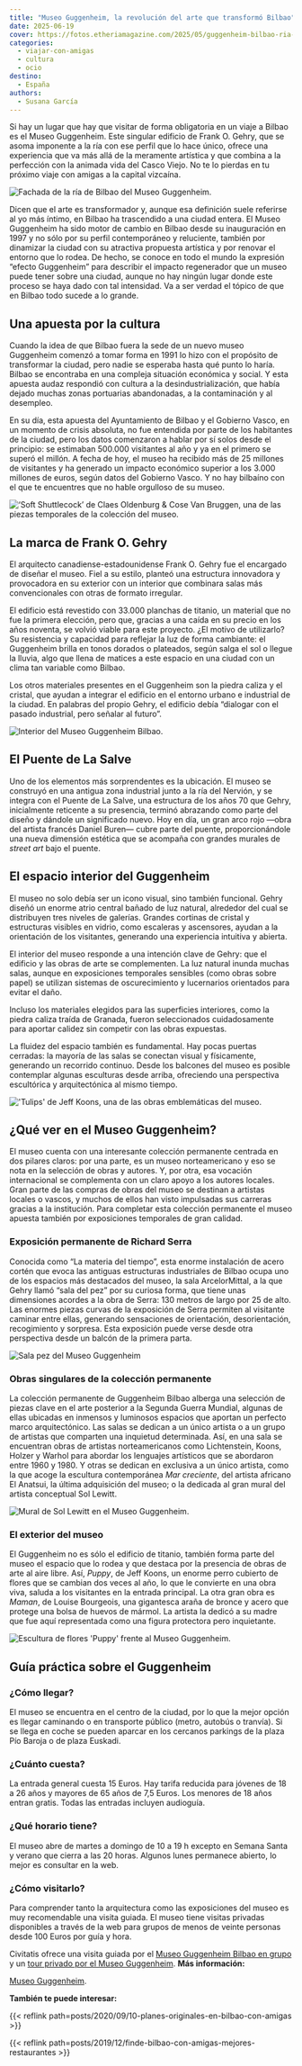 ```yaml
---
title: "Museo Guggenheim, la revolución del arte que transformó Bilbao"
date: 2025-06-19
cover: https://fotos.etheriamagazine.com/2025/05/guggenheim-bilbao-ria-barca.jpg
categories: 
  - viajar-con-amigas
  - cultura
  - ocio
destino: 
  - España
authors: 
  - Susana García
---
```


Si hay un lugar que hay que visitar de forma obligatoria en un viaje a Bilbao es el 
Museo Guggenheim. Este singular edificio de Frank O. Gehry, que se asoma imponente a la 
ría con ese perfil que lo hace único, ofrece una experiencia que va más allá de la 
meramente artística y que combina a la perfección con la animada vida del Casco Viejo. 
No te lo pierdas en tu próximo viaje con amigas a la capital vizcaína. 

![Fachada de la ría de Bilbao del Museo Guggenheim.](https://fotos.etheriamagazine.com/2025/05/guggenheim-bilbao-ria-barca.jpg "Fachada de la ría de Bilbao del Museo Guggenheim. © Susana García")

Dicen que el arte es transformador y, aunque esa definición suele referirse al yo más 
íntimo, en Bilbao ha trascendido a una ciudad entera. El Museo Guggenheim ha sido motor 
de cambio en Bilbao desde su inauguración en 1997 y no sólo por su perfil contemporáneo 
y reluciente, también por dinamizar la ciudad con su atractiva propuesta artística y por 
renovar el entorno que lo rodea. De hecho, se conoce en todo el mundo la expresión 
“efecto Guggenheim” para describir el impacto regenerador que un museo puede tener sobre 
una ciudad, aunque no hay ningún lugar donde este proceso se haya dado con tal 
intensidad. Va a ser verdad el tópico de que en Bilbao todo sucede a lo grande. 

## Una apuesta por la cultura

Cuando la idea de que Bilbao fuera la sede de un nuevo museo Guggenheim comenzó a tomar 
forma en 1991 lo hizo con el propósito de transformar la ciudad, pero nadie se esperaba 
hasta qué punto lo haría. Bilbao se encontraba en una compleja situación económica y 
social. Y esta apuesta audaz respondió con cultura a la desindustrialización, que había 
dejado muchas zonas portuarias abandonadas, a la contaminación y al desempleo. 

En su día, esta apuesta del Ayuntamiento de Bilbao y el Gobierno Vasco, en un momento de 
crisis absoluta, no fue entendida por parte de los habitantes de la ciudad, pero los 
datos comenzaron a hablar por sí solos desde el principio: se estimaban 500.000 
visitantes al año y ya en el primero se superó el millón. A fecha de hoy, el museo ha 
recibido más de 25 millones de visitantes y ha generado un impacto económico superior a 
los 3.000 millones de euros, según datos del Gobierno Vasco. Y no hay bilbaíno con el 
que te encuentres que no hable orgulloso de su museo. 

![‘Soft Shuttlecock’ de Claes Oldenburg & Cose Van Bruggen, una de las piezas temporales de la colección del museo.](https://fotos.etheriamagazine.com/2025/05/guggenheim-bilbao-volante.jpg "‘Soft Shuttlecock’ de Claes Oldenburg & Cose Van Bruggen, una de las piezas temporales de la colección del museo. © Susana García")

## La marca de Frank O. Gehry

El arquitecto canadiense-estadounidense Frank O. Gehry fue el encargado de diseñar el 
museo. Fiel a su estilo, planteó una estructura innovadora y provocadora en su exterior 
con un interior que combinara salas más convencionales con otras de formato irregular. 

El edificio está revestido con 33.000 planchas de titanio, un material que no fue la 
primera elección, pero que, gracias a una caída en su precio en los años noventa, se 
volvió viable para este proyecto. ¿El motivo de utilizarlo? Su resistencia y capacidad 
para reflejar la luz de forma cambiante: el Guggenheim brilla en tonos dorados o 
plateados, según salga el sol o llegue la lluvia, algo que llena de matices a este 
espacio en una ciudad con un clima tan variable como Bilbao. 

Los otros materiales presentes en el Guggenheim son la piedra caliza y el cristal, que 
ayudan a integrar el edificio en el entorno urbano e industrial de la ciudad. En 
palabras del propio Gehry, el edificio debía “dialogar con el pasado industrial, pero 
señalar al futuro”. 

![Interior del Museo Guggenheim Bilbao.](https://fotos.etheriamagazine.com/2025/05/guggenheim-bilbao-materiales.jpg "Interior del Museo Guggenheim Bilbao. © Susana García")

## El Puente de La Salve

Uno de los elementos más sorprendentes es la ubicación. El museo se construyó en una 
antigua zona industrial junto a la ría del Nervión, y se integra con el Puente de La 
Salve, una estructura de los años 70 que Gehry, inicialmente reticente a su presencia, 
terminó abrazando como parte del diseño y dándole un significado nuevo. Hoy en día, un 
gran arco rojo —obra del artista francés Daniel Buren— cubre parte del puente, 
proporcionándole una nueva dimensión estética que se acompaña con grandes murales de 
_street art_ bajo el puente. 

## El espacio interior del Guggenheim

El museo no solo debía ser un icono visual, sino también funcional. Gehry diseñó un 
enorme atrio central bañado de luz natural, alrededor del cual se distribuyen tres 
niveles de galerías. Grandes cortinas de cristal y estructuras visibles en vidrio, como 
escaleras y ascensores, ayudan a la orientación de los visitantes, generando una 
experiencia intuitiva y abierta. 

El interior del museo responde a una intención clave de Gehry: que el edificio y las 
obras de arte se complementen. La luz natural inunda muchas salas, aunque en 
exposiciones temporales sensibles (como obras sobre papel) se utilizan sistemas de 
oscurecimiento y lucernarios orientados para evitar el daño. 

Incluso los materiales elegidos para las superficies interiores, como la piedra caliza 
traída de Granada, fueron seleccionados cuidadosamente para aportar calidez sin competir 
con las obras expuestas. 

La fluidez del espacio también es fundamental. Hay pocas puertas cerradas: la mayoría de 
las salas se conectan visual y físicamente, generando un recorrido continuo. Desde los 
balcones del museo es posible contemplar algunas esculturas desde arriba, ofreciendo una 
perspectiva escultórica y arquitectónica al mismo tiempo. 

!['Tulips' de Jeff Koons, una de las obras emblemáticas del museo.](https://fotos.etheriamagazine.com/2025/05/guggenheim-bilbao-tulipanes-colores.jpg "'Tulips' de Jeff Koons, una de las obras emblemáticas del museo. © Susana García")

## ¿Qué ver en el Museo Guggenheim?

El museo cuenta con una interesante colección permanente centrada en dos pilares claros: 
por una parte, es un museo norteamericano y eso se nota en la selección de obras y 
autores. Y, por otra, esa vocación internacional se complementa con un claro apoyo a los 
autores locales. Gran parte de las compras de obras del museo se destinan a artistas 
locales o vascos, y muchos de ellos han visto impulsadas sus carreras gracias a la 
institución. Para completar esta colección permanente el museo apuesta también por 
exposiciones temporales de gran calidad. 

### Exposición permanente de Richard Serra

Conocida como “La materia del tiempo”, esta enorme instalación de acero cortén que evoca 
las antiguas estructuras industriales de Bilbao ocupa uno de los espacios más destacados 
del museo, la sala ArcelorMittal, a la que Gehry llamó “sala del pez” por su curiosa 
forma, que tiene unas dimensiones acordes a la obra de Serra: 130 metros de largo por 25 
de alto. Las enormes piezas curvas de la exposición de Serra permiten al visitante 
caminar entre ellas, generando sensaciones de orientación, desorientación, recogimiento 
y sorpresa. Esta exposición puede verse desde otra perspectiva desde un balcón de la 
primera parta. 

![Sala pez del Museo Guggenheim](https://fotos.etheriamagazine.com/2025/05/guggenheim-sala-pez-acero-corten.jpg 'Exposición permanente "La materia del tiempo" de Richard Serra. © Susana García')

### Obras singulares de la colección permanente

La colección permanente de Guggenheim Bilbao alberga una selección de piezas clave en el 
arte posterior a la Segunda Guerra Mundial, algunas de ellas ubicadas en inmensos y 
luminosos espacios que aportan un perfecto marco arquitectónico. Las salas se dedican a 
un único artista o a un grupo de artistas que comparten una inquietud determinada. Así, 
en una sala se encuentran obras de artistas norteamericanos como Lichtenstein, Koons, 
Holzer y Warhol para abordar los lenguajes artísticos que se abordaron entre 1960 y 
1980. Y otras se dedican en exclusiva a un único artista, como la que acoge la escultura 
contemporánea _Mar creciente_, del artista africano El Anatsui, la última adquisición 
del museo; o la dedicada al gran mural del artista conceptual Sol Lewitt. 

![Mural de Sol Lewitt en el Museo Guggenheim.](https://fotos.etheriamagazine.com/2025/05/guggenheim-colores.jpg "Mural de Sol Lewitt en el Museo Guggenheim. © Susana García")

### El exterior del museo

El Guggenheim no es sólo el edificio de titanio, también forma parte del museo el 
espacio que lo rodea y que destaca por la presencia de obras de arte al aire libre. Así, 
_Puppy_, de Jeff Koons, un enorme perro cubierto de flores que se cambian dos veces al 
año, lo que le convierte en una obra viva, saluda a los visitantes en la entrada 
principal. La otra gran obra es _Maman_, de Louise Bourgeois, una gigantesca araña de 
bronce y acero que protege una bolsa de huevos de mármol. La artista la dedicó a su 
madre que fue aquí representada como una figura protectora pero inquietante. 

![Escultura de flores 'Puppy' frente al Museo Guggenheim.](https://fotos.etheriamagazine.com/2025/05/guggenheim-bilbao-puppy.jpg "Escultura de flores 'Puppy' frente al Museo Guggenheim. © Susana García")

## Guía práctica sobre el Guggenheim

### ¿Cómo llegar?

El museo se encuentra en el centro de la ciudad, por lo que la mejor opción es llegar 
caminando o en transporte público (metro, autobús o tranvía). Si se llega en coche se 
pueden aparcar en los cercanos parkings de la plaza Pío Baroja o de plaza Euskadi. 

### ¿Cuánto cuesta?

La entrada general cuesta 15 Euros. Hay tarifa reducida para jóvenes de 18 a 26 años y 
mayores de 65 años de 7,5 Euros. Los menores de 18 años entran gratis. Todas las 
entradas incluyen audioguía. 

### ¿Qué horario tiene?

El museo abre de martes a domingo de 10 a 19 h excepto en Semana Santa y verano que 
cierra a las 20 horas. Algunos lunes permanece abierto, lo mejor es consultar en la web. 

### ¿Cómo visitarlo?

Para comprender tanto la arquitectura como las exposiciones del museo es muy 
recomendable una visita guiada. El museo tiene visitas privadas disponibles a través de 
la web para grupos de menos de veinte personas desde 100 Euros por guía y hora. 

Civitatis ofrece una visita guiada por el [Museo Guggenheim Bilbao en 
grupo](https://www.civitatis.com/es/bilbao/tour-museo-guggenheim/?aid=10211) y un [tour 
privado por el Museo 
Guggenheim](https://www.civitatis.com/es/bilbao/tour-privado-museo-guggenheim/?aid=10211). 
**Más información:** 

[Museo Guggenheim](https://www.guggenheim-bilbao.eus). 

**También te puede interesar:** 

{{< reflink path=posts/2020/09/10-planes-originales-en-bilbao-con-amigas >}} 

{{< reflink path=posts/2019/12/finde-bilbao-con-amigas-mejores-restaurantes >}}
